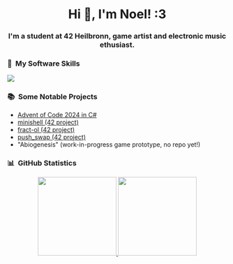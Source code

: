 <h1 align="center">Hi 👋, I'm Noel! :3</h1>
<h3 align="center">I'm a student at 42 Heilbronn, game artist and electronic music ethusiast.</h3>

### 🔧 &nbsp;My Software Skills

<p align="left">
  <a href="https://skillicons.dev">
    <img src="https://skillicons.dev/icons?i=bash,git,vscode,makefile,c,cpp,cs,unity,unreal,dotnet,photoshop,neovim,obsidian" />
  </a>
</p>

### 📚 &nbsp;Some Notable Projects

- [Advent of Code 2024 in C#](https://github.com/N03l-MG/AdventOfCode2024)
- [minishell (42 project)](https://github.com/N03l-MG/minishell)
- [fract-ol (42 project)](https://github.com/N03l-MG/fract-ol)
- [push_swap (42 project)](https://github.com/N03l-MG/push_swap)
- "Abiogenesis" (work-in-progress game prototype, no repo yet!)

### 📊 &nbsp;GitHub Statistics

<p align="center">
<a href="https://github.com/N03l-MG">
  <img height="180em" src="https://github-readme-stats-eight-theta.vercel.app/api?username=N03l-MG&show_icons=true&theme=radical&include_all_commits=true&count_private=true"/>
  <img height="180em" src="https://github-readme-stats-eight-theta.vercel.app/api/top-langs/?username=N03l-MG&layout=compact&langs_count=4&theme=radical"/>
</a>
</p>

